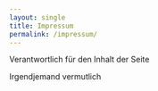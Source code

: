 ```yaml
---
layout: single
title: Impressum
permalink: /impressum/
---
```


Verantwortlich für den Inhalt der Seite

Irgendjemand vermutlich
